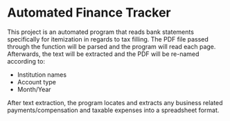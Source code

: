 ﻿# Automated Finance Tracker

This project is an automated program that reads bank statements specifically for itemization in regards to tax filling.
The PDF file passed through the function will be parsed and the program will read each page.
Afterwards, the text will be extracted and the PDF will be re-named according to:

* Institution names
* Account type
* Month/Year

After text extraction, the program locates and extracts any business related payments/compensation and taxable expenses
into a spreadsheet format.
